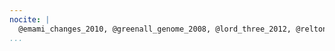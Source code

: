 ```yaml
---
nocite: |
  @emami_changes_2010, @greenall_genome_2008, @lord_three_2012, @relton_dna_2012, @pratt_cd4_2012, @browning_comparative_2012, @ince_python_2009, @parnell_biostar_2011, @iannetti_regulation_2014, @maclean_crowdsourcing_2013, @groom_postnatal_2012, @werner_what_2009, @jackson_analysis_2009, @ogo_zinc_2015, @field_open_2006, @waterhouse_comparative_2007, @daniels_immediate_2010, @werner_what_2010, @werner_contribution_2014, @weile_customizable_2011, @weile_bayesian_2012, @cockell_integrated_2010, @carlile_strand_2009, @cockell_structure-based_2007, @hong_pattern_2009, @stadler_structurefunction_2011, @andrews_role_2010, @probert_utility_2014, @flanagan_distributed_2014, @cole-ezea_glutathione_2012, @nesbitt_medical_2013, @lee_mre11_2012, @hoogland_guidelines_2010, @turcot_bioinformatic_2012, @xu_identification_2012, @varanasi_skeletal_2010, @simon_cockell_bioconductor_2014, @jakubovics_critical_2015, @wakeling_sirt1_2015, @wilson_nfb1_2015, @gabriel_epigenetic_2015, @dubarry_genetic_2015, @oneill_development_2015, @jones_foxa1_2015, @duncan_human_2015, @manville_genome-wide_2015, @shepherd_expression_2015, @hunter_nf-b_2015, @mullen_mining_2016, @james_transcriptional_2015, @carroll_control_2016
...
```

